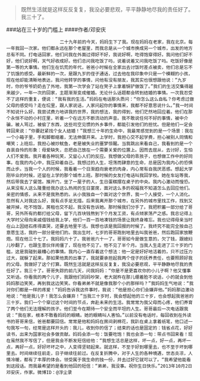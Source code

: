 > 既然生活就是这样反反复复，我没必要悲观，平平静静地尽我的责任好了。我三十了。

###站在三十岁的门槛上
####作者/邓安庆

						二十九年前的今天，妈妈生下了我。现在妈妈在老家，我在北京。每一年我回一次家。他们都永远在那个老屋里，而我总是从一个城市换成另一个城市，出发的地方总有不同。打电话回家，他们问我在外面过得好不好，我说好啊，吃得饱穿得好。我问他们好不好，他们说好啊，天气好收成好。他们总问我吃饭了吗，说着说着又问我吃饭了吗。吃饭好像是第一等的大事情。他们生在饥荒的年代，爸爸小时候在全家出去讨饭时差点被卖，他们总是忘不了饥饿的感受。最新鲜的一次，是跟九岁的侄子通话，过去他在我印象中只是一个模糊的小孩，现在他却能清晰地表达，我问他转学的事情，问他有没有朋友，我其实也很想跟他说：“九岁时，你的爷爷奶奶去了外地，我第一次学会了站在凳子上拿着锅铲做饭了。”我们的生活交集得越来越少，一年一次的回家，主题渐渐变成催婚。无论什么话题都会转到结婚的事情。一次我忍受不了这样的重复，便说：“我有我的生活。”妈妈在电话那头质问：“你怎么这么自私？你考虑过做父母的感受吗？走在垸里，跟人家说话，人家问起你的事情来，我都不好意思说什么。”我一时间不知说什么好。我尝试费力地讲我的世界，我的想法，我的得到，他们茫然地回应着。他们在那个永恒不动的小村庄里，听着一个在远方不断流动的声音。我不敢说任何不好的事情，被中介骗，被人骂过，被偷了东西，这些司空见惯的外乡事件，都能引发他们的担忧。但是他们一定会转回来说：“你要赶紧找个女人结婚！”我想三十年的生命中，我最常感觉到的是一个场景：我在一个小箱子里，手和脚都缩着，无法伸展开来。上学时，我担心交不起学费，担心被别人同情和嘲笑；上班后，我担心被炒鱿鱼，老是被失业的噩梦惊醒。当我跳出来看自己，我看到的是一个自哀自怜的形象：母爱缺失，总把自己放在一个需要关爱的位置上。因而去屈从，去讨好，生怕人们不爱我。我开着各种玩笑，又留心人们的反应。我想做父母的乖孩子，也想做工作中的好同事。在我的内心中，我压抑着自己。我想过的人生，坦荡而肆意的生命，总是因为我内心的恐惧而止步。当我一个人的时候，我看着一个日渐趋向衰老的肉身，内心常有自我厌恶感。想起大学刚毕业的时候，还留在上学的那个城市上班。那时候的女友打电话叫我回学校。她在车站等我，然后带我去了餐馆。推开门，坐了一屋子的人，生日蛋糕摆在桌子的中央。我内心激动而惶恐。从来没有人这么隆重给我办这么热闹的生日宴席，面对这么多的祝福我不知道怎么去回应他们。亲密的情感，从来不是我熟悉的。从小我独自一个面对这个世界，我一个人接受，一个人消化。忽然有人对我这么好，我有点手足无措。后来我离开那个城市，在另外的城市里找工作，找到又被开掉，吃不饱饭，房租也交不起，我没有告诉她。那时候我们分手了。我把积蓄一部分给了哥哥，另外所有的都打给父母，留下几百块钱熬到下个月发工资，有点倾家荡产之感。我总记得上大学时父母向亲戚借钱给我上学，他们一百一百地凑钱的场景让我终身难忘。我也记得母亲当时在山上因结石疼得直哭，还要去地里干活。我想也该是我回报的时候了。我终究不能完全按自己意愿生活，我的一部分是他们的。我出生时，七岁的哥哥跑到地里去叫我爸爸，然后跑回家放鞭炮。现在他三十七了。我妈妈六十了。我爸爸六十一了。哥哥如今是做生意的，欠了钱，跟媳妇儿吵翻了，也跟生意伙伴闹僵了，现在他不见了。他不见了半个月。当我人生走进了三十岁的门槛，这是我碰到最糟心的事情。我内心一直存着这个想法：他一定是好好地活着的，只不过压力过大，就躲了起来。那如果他真的出事了，我就要承担起我两个侄子的抚养责任，也要照顾好我的父母。我做好了这个打算。既然生活就是这样反反复复，我没必要悲观，平平静静地尽我的责任好了。我三十了。哥哥失踪的前几天，问我妈妈：“你是不是更喜欢你的小儿子啊？他又懂事又听话。你看我的两个儿子，我跟他们妈妈吵架，老大就杵在那儿绷着脸不说话，小的就会到他妈妈那边笑笑，再到我这边笑笑。你看弟弟不就是像我那个小的那样吗？”我妈妈生气地说：“我对你们都是一样的疼爱！”妈妈告诉我这件事时，我说：“他是担心你们会嫌弃他。”妈妈那边激动地说：“他是我儿子！我怎么会嫌弃！”当我三十岁时，我会想起他的三十岁，也会想起我爸爸的三十岁。我们一个个穿过这个时间的节点，奔赴未来的生活。我常常为我父母而心疼，他们养育了两个他们无法理解的孩子。他们至今在期待一个安全而平坦的人生。哥哥最后一次电话跟我说：“我在家，根本不敢看妈妈的眼睛。她的眼睛叫人害怕。”以前没有电话时，每回收到在外读书的哥哥来信，爸爸都要回信。常常是他和妈妈在房间剥棉花，我趴在桌上拿着纸笔，他口述一句我写一句，经常是这样开头的：我儿，收到你的信了；结束的话也是固定的：钱省点花，好好读书，出来为国家社会多做贡献。妈妈会添一句：饭要吃饱！我也会添一句：带点书回来看！现在虽然我不写信了，但是我会不断发短信给他：“我想生活总是这样，坏一点，好一点，再坏一点，再好一点，好好坏坏之中，人变得坚韧起来。就这样，不至于好到哪里去，也不至于坏到哪里去。时间继续往前走，日子继续往前过。在反复折腾中，对于人生的各种境遇，世态炎凉，人情冷暖，都有了丰厚的体会。领受属于我生命的独一份，并去过好它就可以了。“我希望他能看到这段话。而我最希望的是看到他回的短信：“弟弟，我没事。祝你生日快乐。”2013年10月2日邓安庆，作家。微博ID：@浮尘录 